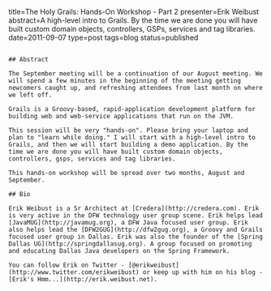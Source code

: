 title=The Holy Grails: Hands-On Workshop - Part 2
presenter=Erik Weibust
abstract=A high-level intro to Grails. By the time we are done you will have built custom domain objects, controllers, GSPs, services and tag libraries.
date=2011-09-07
type=post
tags=blog
status=published
~~~~~~

## Abstract

The September meeting will be a continuation of our August meeting. We will spend a few minutes in the beginning of the meeting getting newcomers caught up, and refreshing attendees from last month on where we left off.

Grails is a Groovy-based, rapid-application development platform for building web and web-service applications that run on the JVM.

This session will be very "hands-on". Please bring your laptop and plan to "learn while doing." I will start with a high-level intro to Grails, and then we will start building a demo application. By the time we are done you will have built custom domain objects, controllers, gsps, services and tag libraries.

This hands-on workshop will be spread over two months, August and September.

## Bio

Erik Weibust is a Sr Architect at [Credera](http://credera.com). Erik is very active in the DFW technology user group scene. Erik helps lead [JavaMUG](http://javamug.org), a DFW Java focused user group. Erik also helps lead the [DFW2GUG](http://dfw2gug.org), a Groovy and Grails focused user group in Dallas. Erik was also the founder of the [Spring Dallas UG](http://springdallasug.org). A group focused on promoting and educating Dallas Java developers on the Spring Framework.

You can follow Erik on Twitter - [@erikweibust](http://www.twitter.com/erikweibust) or keep up with him on his blog - [Erik's Hmm...](http://erik.weibust.net).
